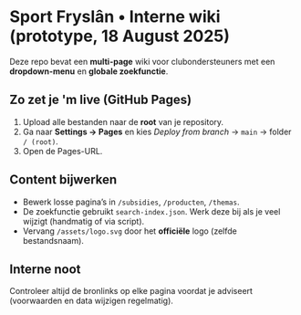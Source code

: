 # Sport Fryslân • Interne wiki (prototype, 18 August 2025)

Deze repo bevat een **multi-page** wiki voor clubondersteuners met een **dropdown-menu** en **globale zoekfunctie**.

## Zo zet je 'm live (GitHub Pages)
1. Upload alle bestanden naar de **root** van je repository.
2. Ga naar **Settings → Pages** en kies *Deploy from branch* → `main` → folder `/ (root)`.
3. Open de Pages-URL.

## Content bijwerken
- Bewerk losse pagina’s in `/subsidies`, `/producten`, `/themas`.
- De zoekfunctie gebruikt `search-index.json`. Werk deze bij als je veel wijzigt (handmatig of via script).
- Vervang `/assets/logo.svg` door het **officiële** logo (zelfde bestandsnaam).

## Interne noot
Controleer altijd de bronlinks op elke pagina voordat je adviseert (voorwaarden en data wijzigen regelmatig).
